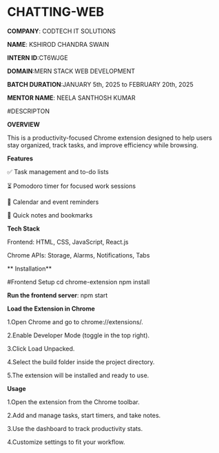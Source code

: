 # CHATTING-WEB

**COMPANY**: CODTECH IT SOLUTIONS

**NAME**: KSHIROD CHANDRA SWAIN

**INTERN ID**:CT6WJGE

**DOMAIN**:MERN STACK WEB DEVELOPMENT

**BATCH DURATION**:JANUARY 5th, 2025 to FEBRUARY 20th, 2025

**MENTOR NAME**: NEELA SANTHOSH KUMAR

#DESCRIPTON

**OVERVIEW**

This is a productivity-focused Chrome extension designed to help users stay organized, track tasks, and improve efficiency while browsing.

**Features**

✅ Task management and to-do lists

⏳ Pomodoro timer for focused work sessions

📅 Calendar and event reminders

🔖 Quick notes and bookmarks

**Tech Stack**

Frontend: HTML, CSS, JavaScript, React.js

Chrome APIs: Storage, Alarms, Notifications, Tabs

** Installation**

#Frontend Setup
cd chrome-extension
npm install

**Run the frontend server**:
npm start

**Load the Extension in Chrome**

1.Open Chrome and go to chrome://extensions/.

2.Enable Developer Mode (toggle in the top right).

3.Click Load Unpacked.

4.Select the build folder inside the project directory.

5.The extension will be installed and ready to use.

**Usage**

1.Open the extension from the Chrome toolbar.

2.Add and manage tasks, start timers, and take notes.

3.Use the dashboard to track productivity stats.

4.Customize settings to fit your workflow.

